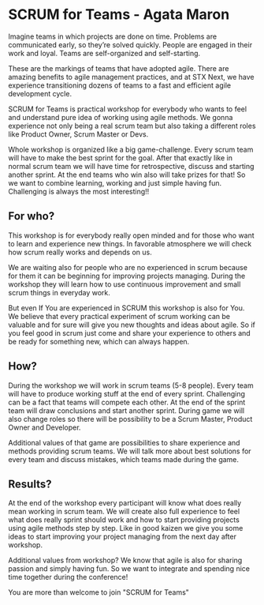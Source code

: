 # SCRUM for Teams - Agata Maron


Imagine teams in which projects are done on time. Problems are communicated early, so they’re solved quickly. People are engaged in their work and loyal. Teams are self-organized and self-starting. 

These are the markings of teams that have adopted agile. There are amazing benefits to agile management practices, and at STX Next, we have experience transitioning dozens of teams to a fast and efficient agile development cycle. 

SCRUM for Teams is practical workshop for everybody who wants to feel and understand pure idea of working using agile methods. We gonna experience not only being a real scrum team but also taking a different roles like Product Owner, Scrum Master or Devs.

Whole workshop is organized like a big game-challenge. Every scrum team will have to make the best sprint for the goal. After that exactly like in normal scrum team we will have time for retrospective, discuss and starting another sprint.  At the end teams who win also will take prizes for that! So we want to combine learning, working and just simple having fun. Challenging is always the most interesting!!

## For who?

This workshop is for everybody really open minded and for those who want to learn and experience new things. In favorable atmosphere we will check how scrum really works and depends on us.

We are waiting also for people who are no experienced in scrum because for them it can be beginning for improving projects managing. During the workshop they will learn how to use continuous improvement and small scrum things in everyday work.

But even If You are experienced in SCRUM this workshop is also for You. We believe that every practical experiment of scrum working can be valuable and for sure will give you new thoughts and ideas about agile. So if you feel good in scrum just come and share your experience to others and be ready for something new, which can always happen.

## How?

During the workshop we will work in scrum teams (5-8 people). Every team will have to produce working stuff at the end of every sprint. Challenging can be a fact that teams will compete each other. At the end of the sprint team will draw conclusions and start another sprint. During game we will also change roles so there will be possibility to be a Scrum Master, Product Owner and Developer. 

Additional values of that game are possibilities to share experience and methods providing scrum teams. We will talk more about best solutions for every team and discuss mistakes, which teams made during the game. 

## Results?

At the end of the workshop every participant will know what does really mean working in scrum team. We will create also full experience to feel what does really sprint should work and how to start providing projects using agile methods step by step. Like in good kaizen we give you some ideas to start improving your project managing from the next day after workshop.

Additional values from workshop? We know that agile is also for sharing passion and simply having fun. So we want to integrate and spending nice time together during the conference!

You are more than welcome to join "SCRUM for Teams"

<!-- Przeczytane: Piotr Kasprzyk -->
